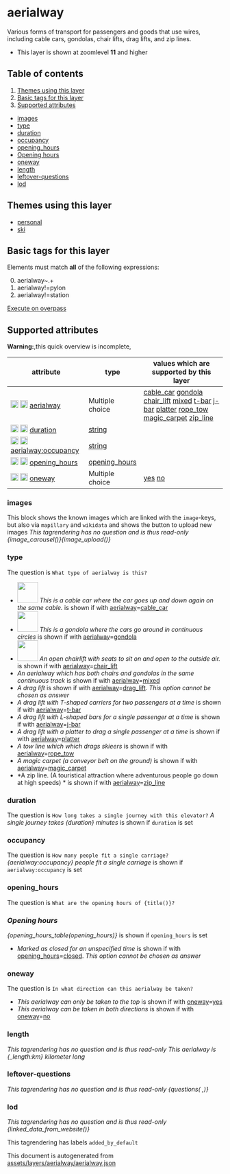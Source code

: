 [//]: # (WARNING: this file is automatically generated. Please find the sources at the bottom and edit those sources)

# aerialway




Various forms of transport for passengers and goods that use wires, including cable cars, gondolas, chair lifts, drag lifts, and zip lines. 






 - This layer is shown at zoomlevel **11** and higher



## Table of contents

1. [Themes using this layer](#themes-using-this-layer)
2. [Basic tags for this layer](#basic-tags-for-this-layer)
3. [Supported attributes](#supported-attributes)
  - [images](#images)
  - [type](#type)
  - [duration](#duration)
  - [occupancy](#occupancy)
  - [opening_hours](#opening_hours)
  - [Opening hours](#opening-hours)
  - [oneway](#oneway)
  - [length](#length)
  - [leftover-questions](#leftover-questions)
  - [lod](#lod)

## Themes using this layer



 - [personal](https://mapcomplete.org/personal)
 - [ski](https://mapcomplete.org/ski)



## Basic tags for this layer

Elements must match **all** of the following expressions:

0. aerialway~.+
1. aerialway!=pylon
2. aerialway!=station

[Execute on overpass](http://overpass-turbo.eu/?Q=%5Bout%3Ajson%5D%5Btimeout%3A90%5D%3B%28%20%20%20%20nwr%5B%22aerialway%22%5D%5B%22aerialway%22!%3D%22pylon%22%5D%5B%22aerialway%22!%3D%22station%22%5D%28%7B%7Bbbox%7D%7D%29%3B%0A%29%3Bout%20body%3B%3E%3Bout%20skel%20qt%3B)

## Supported attributes

**Warning:**,this quick overview is incomplete,

| attribute | type | values which are supported by this layer |
-----|-----|----- |
| <a target="_blank" href='https://taginfo.openstreetmap.org/keys/aerialway#values'><img src='https://mapcomplete.org/assets/svg/search.svg' height='18px'></a> <a target="_blank" href='https://taghistory.raifer.tech/?#***/aerialway/'><img src='https://mapcomplete.org/assets/svg/statistics.svg' height='18px'></a> [aerialway](https://wiki.openstreetmap.org/wiki/Key:aerialway) | Multiple choice | [cable_car](https://wiki.openstreetmap.org/wiki/Tag:aerialway%3Dcable_car) [gondola](https://wiki.openstreetmap.org/wiki/Tag:aerialway%3Dgondola) [chair_lift](https://wiki.openstreetmap.org/wiki/Tag:aerialway%3Dchair_lift) [mixed](https://wiki.openstreetmap.org/wiki/Tag:aerialway%3Dmixed) [t-bar](https://wiki.openstreetmap.org/wiki/Tag:aerialway%3Dt-bar) [j-bar](https://wiki.openstreetmap.org/wiki/Tag:aerialway%3Dj-bar) [platter](https://wiki.openstreetmap.org/wiki/Tag:aerialway%3Dplatter) [rope_tow](https://wiki.openstreetmap.org/wiki/Tag:aerialway%3Drope_tow) [magic_carpet](https://wiki.openstreetmap.org/wiki/Tag:aerialway%3Dmagic_carpet) [zip_line](https://wiki.openstreetmap.org/wiki/Tag:aerialway%3Dzip_line) |
| <a target="_blank" href='https://taginfo.openstreetmap.org/keys/duration#values'><img src='https://mapcomplete.org/assets/svg/search.svg' height='18px'></a> <a target="_blank" href='https://taghistory.raifer.tech/?#***/duration/'><img src='https://mapcomplete.org/assets/svg/statistics.svg' height='18px'></a> [duration](https://wiki.openstreetmap.org/wiki/Key:duration) | [string](../SpecialInputElements.md#string) |  |
| <a target="_blank" href='https://taginfo.openstreetmap.org/keys/aerialway:occupancy#values'><img src='https://mapcomplete.org/assets/svg/search.svg' height='18px'></a> <a target="_blank" href='https://taghistory.raifer.tech/?#***/aerialway%3Aoccupancy/'><img src='https://mapcomplete.org/assets/svg/statistics.svg' height='18px'></a> [aerialway:occupancy](https://wiki.openstreetmap.org/wiki/Key:aerialway:occupancy) | [string](../SpecialInputElements.md#string) |  |
| <a target="_blank" href='https://taginfo.openstreetmap.org/keys/opening_hours#values'><img src='https://mapcomplete.org/assets/svg/search.svg' height='18px'></a> <a target="_blank" href='https://taghistory.raifer.tech/?#***/opening_hours/'><img src='https://mapcomplete.org/assets/svg/statistics.svg' height='18px'></a> [opening_hours](https://wiki.openstreetmap.org/wiki/Key:opening_hours) | [opening_hours](../SpecialInputElements.md#opening_hours) |  |
| <a target="_blank" href='https://taginfo.openstreetmap.org/keys/oneway#values'><img src='https://mapcomplete.org/assets/svg/search.svg' height='18px'></a> <a target="_blank" href='https://taghistory.raifer.tech/?#***/oneway/'><img src='https://mapcomplete.org/assets/svg/statistics.svg' height='18px'></a> [oneway](https://wiki.openstreetmap.org/wiki/Key:oneway) | Multiple choice | [yes](https://wiki.openstreetmap.org/wiki/Tag:oneway%3Dyes) [no](https://wiki.openstreetmap.org/wiki/Tag:oneway%3Dno) |




### images
This block shows the known images which are linked with the `image`-keys, but also via `mapillary` and `wikidata` and shows the button to upload new images
_This tagrendering has no question and is thus read-only_
*{image_carousel()}{image_upload()}*




### type

The question is `What type of aerialway is this?`



 - <img src='https://raw.githubusercontent.com/pietervdvn/MapComplete/develop/./assets/layers/aerialway/cable_car.svg' style='width: 3rem; height: 3rem'> *This is a cable car where the car goes up and down again on the same cable.* is shown if with <a href='https://wiki.openstreetmap.org/wiki/Key:aerialway' target='_blank'>aerialway</a>=<a href='https://wiki.openstreetmap.org/wiki/Tag:aerialway%3Dcable_car' target='_blank'>cable_car</a>
 - <img src='https://raw.githubusercontent.com/pietervdvn/MapComplete/develop/./assets/layers/aerialway/gondola_lift.svg' style='width: 3rem; height: 3rem'> *This is a gondola where the cars go around in continuous circles* is shown if with <a href='https://wiki.openstreetmap.org/wiki/Key:aerialway' target='_blank'>aerialway</a>=<a href='https://wiki.openstreetmap.org/wiki/Tag:aerialway%3Dgondola' target='_blank'>gondola</a>
 - <img src='https://raw.githubusercontent.com/pietervdvn/MapComplete/develop/./assets/layers/aerialway/chair_lift.svg' style='width: 3rem; height: 3rem'> *An open chairlift with seats to sit on and open to the outside air.* is shown if with <a href='https://wiki.openstreetmap.org/wiki/Key:aerialway' target='_blank'>aerialway</a>=<a href='https://wiki.openstreetmap.org/wiki/Tag:aerialway%3Dchair_lift' target='_blank'>chair_lift</a>
 -  *An aerialway which has both chairs and gondolas in the same continuous track* is shown if with <a href='https://wiki.openstreetmap.org/wiki/Key:aerialway' target='_blank'>aerialway</a>=<a href='https://wiki.openstreetmap.org/wiki/Tag:aerialway%3Dmixed' target='_blank'>mixed</a>
 -  *A drag lift* is shown if with <a href='https://wiki.openstreetmap.org/wiki/Key:aerialway' target='_blank'>aerialway</a>=<a href='https://wiki.openstreetmap.org/wiki/Tag:aerialway%3Ddrag_lift' target='_blank'>drag_lift</a>. _This option cannot be chosen as answer_
 -  *A drag lift with T-shaped carriers for two passengers at a time* is shown if with <a href='https://wiki.openstreetmap.org/wiki/Key:aerialway' target='_blank'>aerialway</a>=<a href='https://wiki.openstreetmap.org/wiki/Tag:aerialway%3Dt-bar' target='_blank'>t-bar</a>
 -  *A drag lift with L-shaped bars for a single passenger at a time* is shown if with <a href='https://wiki.openstreetmap.org/wiki/Key:aerialway' target='_blank'>aerialway</a>=<a href='https://wiki.openstreetmap.org/wiki/Tag:aerialway%3Dj-bar' target='_blank'>j-bar</a>
 -  *A drag lift with a platter to drag a single passenger at a time* is shown if with <a href='https://wiki.openstreetmap.org/wiki/Key:aerialway' target='_blank'>aerialway</a>=<a href='https://wiki.openstreetmap.org/wiki/Tag:aerialway%3Dplatter' target='_blank'>platter</a>
 -  *A tow line which which drags skieers* is shown if with <a href='https://wiki.openstreetmap.org/wiki/Key:aerialway' target='_blank'>aerialway</a>=<a href='https://wiki.openstreetmap.org/wiki/Tag:aerialway%3Drope_tow' target='_blank'>rope_tow</a>
 -  *A magic carpet (a conveyor belt on the ground)* is shown if with <a href='https://wiki.openstreetmap.org/wiki/Key:aerialway' target='_blank'>aerialway</a>=<a href='https://wiki.openstreetmap.org/wiki/Tag:aerialway%3Dmagic_carpet' target='_blank'>magic_carpet</a>
 -  *A zip line. (A touristical attraction where adventurous people go down at high speeds) * is shown if with <a href='https://wiki.openstreetmap.org/wiki/Key:aerialway' target='_blank'>aerialway</a>=<a href='https://wiki.openstreetmap.org/wiki/Tag:aerialway%3Dzip_line' target='_blank'>zip_line</a>





### duration

The question is `How long takes a single journey with this elevator?`
*A single journey takes {duration} minutes* is shown if `duration` is set




### occupancy

The question is `How many people fit a single carriage?`
*{aerialway:occupancy} people fit a single carriage* is shown if `aerialway:occupancy` is set




### opening_hours

The question is `What are the opening hours of {title()}?`
*<h3>Opening hours</h3>{opening_hours_table(opening_hours)}* is shown if `opening_hours` is set


 -  *Marked as closed for an unspecified time* is shown if with <a href='https://wiki.openstreetmap.org/wiki/Key:opening_hours' target='_blank'>opening_hours</a>=<a href='https://wiki.openstreetmap.org/wiki/Tag:opening_hours%3Dclosed' target='_blank'>closed</a>. _This option cannot be chosen as answer_





### oneway

The question is `In what direction can this aerialway be taken?`



 -  *This aerialway can only be taken to the top* is shown if with <a href='https://wiki.openstreetmap.org/wiki/Key:oneway' target='_blank'>oneway</a>=<a href='https://wiki.openstreetmap.org/wiki/Tag:oneway%3Dyes' target='_blank'>yes</a>
 -  *This aerialway can be taken in both directions* is shown if with <a href='https://wiki.openstreetmap.org/wiki/Key:oneway' target='_blank'>oneway</a>=<a href='https://wiki.openstreetmap.org/wiki/Tag:oneway%3Dno' target='_blank'>no</a>





### length

_This tagrendering has no question and is thus read-only_
*This aerialway is {_length:km} kilometer long*




### leftover-questions

_This tagrendering has no question and is thus read-only_
*{questions( ,)}*




### lod

_This tagrendering has no question and is thus read-only_
*{linked_data_from_website()}*


This tagrendering has labels 
`added_by_default`


This document is autogenerated from [assets/layers/aerialway/aerialway.json](https://github.com/pietervdvn/MapComplete/blob/develop/assets/layers/aerialway/aerialway.json)
